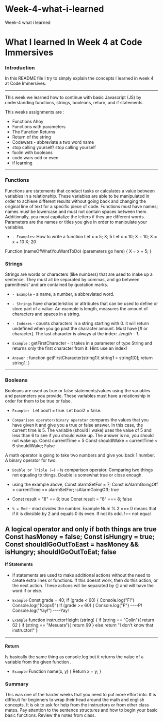 # Week-4-what-i-learned
Week-4 what i learned
# What I learned In Week 4 at Code Immersives

### Introduction

In this README file I try to simply explain the concepts I learned in week 4 at Code Immersives.

---------------------------------------------------------------------------
This week we learned how to continue with basic Javascript (JS) by understanding functions, strings, booleans, return, and if statements. 

This weeks assignments are :
- Functions Ahoy
- Functions with parameters
- The Function Returns
- Return of the string
- Codewars - abbreviate a two word name
- stop calling yourself/ stop calling yourself
- foolin with booleans
- code wars odd or even
- if learning
---------------------------------------------------------------------------

### Functions

Functions are statements that conduct tasks or calculates a value between variables in a relationship. These variables are able to be manipulated in order to achieve different results without going back and changing the original line of text for a specific piece of code. Functions must have names; names must be lowercase and must not contain spaces between them. Additionally, you must capitalize the letters  if they are different words. Parameters are the names or titles you give in order to manipulate your variables.
* `- Examples`: How to write a function
Let x = 5;
X; 5
Let x = 10;
X = 10;
X = x + 10
X; 20

Function (nameOfWhatYouWantToDo) (parameters go here) {
X = x + 5;
}


### Strings

Strings are words or characters (like numbers) that are used to make up a sentence. They must all be separated by commas, and go between parenthesis' and are contained by quotation marks.
* `- Example` - a name, a number, a abbreviated word.

* `- Strings` have characteristics or attributes that can be used to define or store part of a value. An example is length, measures the amount of characters and spaces in a string. 
* `- Indexes` - counts characters in a string starting with 0. it will return undefined when you go past the character amount. Must have [# or character]. The last character is always at the index: *.length - 1*.

* `Example` : getFirstCharacter - it takes in a parameter of type String and returns only the first character from it. Hint: use an index!

* `Answer` : function getFirstCharacter(string1){
string1 = string1[0];
return string1;
}

---------------------------------------------------------------------------
### Booleans 

Booleans are used as true or false statements/values using the variables and parameters you provide. These variables must have a relationship in order for them to be true or false. 

* `Example: ` Let bool1 = true.    Let bool2 = false.
  

* `Comparison operator/binary operator` compares the values that you have given it and give you a true or false answer. In this case, the current time is 5. The variable (should i wake) uses the value of 5 and less than 6 to see if you should wake up. The answer is no, you should not wake up.
Const currentTime = 5
Const shouldIWake = currentTime < 6 
shouldIWake; False

A math operator is going to take two numbers and give you back 1 number.
A binary operator for two.
* `Double or Triple (=)` - is comparison operator. Comparing two things not equaling to things. Double is somewhat true or close enough.

- using the example above, 
Const alarmSetFor = 7;
Const isAlarmGoingOff = currentTime == alarmSetFor;
isAlarmGoingOff; true

- Const result = "8" == 8; true
Const result = "8" === 8; false

* `% = Mod` - mod divides the number. Example Num % 2 === 0 means that if it is divisible by 2 and equals 0 its even. If not its odd.
!== not equal

A logical operator and only if both things are true
Const hasMoney = false;
Const isHungry = true;
Const shouldIGoOutToEast = hasMoney && isHungry;
shouldIGoOutToEat; false
---------------------------------------------------------------------------

#### If Statements
  - If statements are used to make additional actions without the need to create extra lines or functions. If this doesnt work, then do this action, or the next action. These actions will be separated by {} and will have the word if or else. 
* `Example` 
Const grade = 40;
If (grade < 60) {
Console.log("F!")
Console.log("(Oops!)")
If (grade >= 60) {
Console.log("P") ----P!
Console.log("Yay!") ----Yay!

* `Example` 
function instructorHeight (string) {
if (string == "Colin"){
return 62
} 
if (string == "Mesuara"){
return 69
}
else return "I don't know that instructor!"
}
---------------------------------------------------------------------------

#### Return
Is basically the same thing as console.log but it returns the value of a variable from the given function .

* `Example` 
Function name(x, y) {
	Return x + y;
}

### Summary
This was one of the harder weeks that you need to put more effort into. It is difficult for beginners to wrap their head around the math and english concepts. It is ok to ask for help from the instructors or from other class mates. Pay attention to the sentence structures and how to begin your basic basic functions. Review the notes from class.